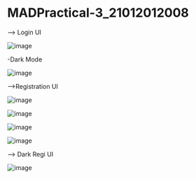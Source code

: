 # MADPractical-3_21012012008

--> Login UI

![image](https://user-images.githubusercontent.com/110628046/191343209-06123509-af0e-4282-bb39-8ec02e849019.png)

-Dark Mode

![image](https://user-images.githubusercontent.com/110628046/191343294-32a263fe-d4c8-41c9-8566-6b39317f8138.png)

-->Registration UI

![image](https://user-images.githubusercontent.com/110628046/191343374-48a397f6-fa2e-4b84-9b45-08ece7139641.png)

![image](https://user-images.githubusercontent.com/110628046/191343432-11776aa3-f808-4781-b319-cf796f7b1171.png)


![image](https://user-images.githubusercontent.com/110628046/191343474-24507d55-2ad2-47c9-963c-e7bec8b509c6.png)

![image](https://user-images.githubusercontent.com/110628046/191343513-99a33604-8100-4941-9a1c-2fc5102b831c.png)


--> Dark Regi UI

![image](https://user-images.githubusercontent.com/110628046/191343578-914cf080-b155-42be-a173-6fb0f32a45c4.png)
